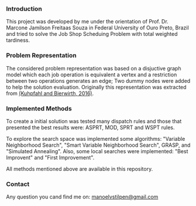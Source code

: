 ### Introduction

This project was developed by me under the orientation of Prof. Dr. Marcone Jamilson Freitaas Souza in Federal University of Ouro Preto, Brazil and tried to solve the Job Shop Scheduing Problem with total
weighted tardiness.

### Problem Representation

The considered problem representation was based on a disjuctive graph
model which each job operation is equivalent a vertex and a restriction
between two operations generates an edge; Two dummy nodes were added to
help the solution evaluation. Originally this representation was
extracted from [(Kuhpfahl and Bierwirth, 2016)](https://www.sciencedirect.com/science/article/pii/S0305054815001860).

### Implemented Methods

To create a initial solution was tested many dispatch rules and those
that presented the best results were: ASPRT, MOD, SPRT and WSPT rules.

To explore the search space was implemented some algorithms:
"Variable Neighborhood Search", "Smart Variable Neighborhood Search", GRASP,
and "Simulated Annealing". Also, some local searches were implemented:
"Best Improvent" and "First Improvement".

All methods mentioned above are available in this repository.

### Contact

Any question you cand find me on: manoelvstilpen@gmail.com
